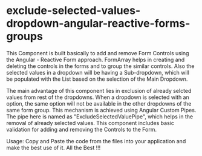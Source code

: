 # exclude-selected-values-dropdown-angular-reactive-forms-groups

This Component is built basically to add and remove Form Controls using the Angular - Reactive Form approach. FormArray helps in creating and deleting the controls in the forms and to group the similar controls. Also the selected values in a dropdown will be having a Sub-dropdown, which will be populated with the List based on the selection of the Main Dropdown.

The main advantage of this component lies in exclusion of already selcted values from rest of the dropdowns. When a dropdown is selected with an option, the same option will not be available in the other dropdowns of the same form group. This mechanism is achieved using Angular Custom Pipes. The pipe here is named as "ExcludeSelectedValuePipe", which helps in the removal of already selected values. This component includes basic validation for adding and removing the Controls to the Form.

Usage:  Copy and Paste the code from the files into your application and make the best use of it. All the Best !!!
